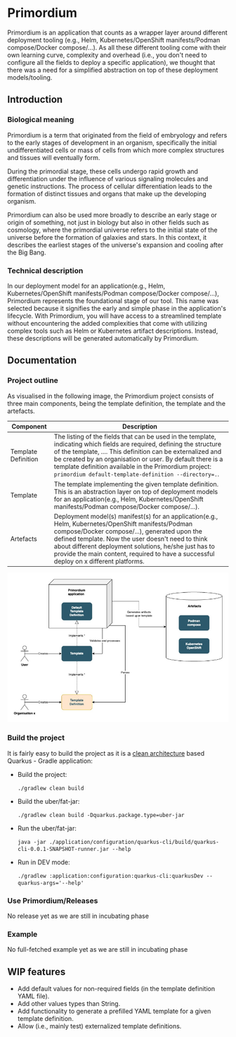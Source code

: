 # Primordium
Primordium is an application that counts as a wrapper layer around different deployment tooling
(e.g., Helm, Kubernetes/OpenShift manifests/Podman compose/Docker compose/...). As all these different tooling
come with their own learning curve, complexity and overhead (i.e., you don't need to configure all the fields 
to deploy a specific application), we thought that there was a need for a simplified abstraction on top of these
deployment models/tooling.

## Introduction

### Biological meaning
Primordium is a term that originated from the field of embryology and refers to the early stages of development in an organism, specifically the initial undifferentiated cells or mass of cells from which more complex structures and
tissues will eventually form.

During the primordial stage, these cells undergo rapid growth and differentiation under the influence of various signaling molecules and genetic instructions. The process of cellular differentiation leads to the formation of distinct
tissues and organs that make up the developing organism.

Primordium can also be used more broadly to describe an early stage or origin of something, not just in biology but also in other fields such as cosmology, where the primordial universe refers to the initial state of the universe before
the formation of galaxies and stars. In this context, it describes the earliest stages of the universe's expansion and cooling after the Big Bang.

### Technical description
In our deployment model for an application(e.g., Helm, Kubernetes/OpenShift manifests/Podman compose/Docker compose/...), Primordium represents the foundational stage of our tool. 
This name was selected because it signifies the early and simple phase in the application's lifecycle. With Primordium, you will have
access to a streamlined template without encountering the added complexities that come with utilizing complex tools such as Helm or Kubernetes artifact descriptions. 
Instead, these descriptions will be generated automatically by Primordium.

## Documentation

### Project outline
As visualised in the following image, the Primordium project consists of three main components, being 
the template definition, the template and the artefacts.

| Component           | Description                                                                                                                                                                                                                                                                                                                                                          |
|---------------------|----------------------------------------------------------------------------------------------------------------------------------------------------------------------------------------------------------------------------------------------------------------------------------------------------------------------------------------------------------------------|
| Template Definition | The listing of the fields that can be used in the template, indicating which fields are required, defining the structure of the template, .... This definition can be externalized and be created by an organisation or user. By default there is a template definition available in the Primordium project: `primordium default-template-definition --directory=.`. |
| Template            | The template implementing the given template definition. This is an abstraction layer on top of deployment models for an application(e.g., Helm, Kubernetes/OpenShift manifests/Podman compose/Docker compose/...).                                                                                                                                                  |
| Artefacts           | Deployment model(s) manifest(s) for an application(e.g., Helm, Kubernetes/OpenShift manifests/Podman compose/Docker compose/...), generated upon the defined template. Now the user doesn't need to think about different deployment solutions, he/she just has to provide the main content, required to have a successful deploy on x different platforms.          |

![project outline](documentation/primordium.jpg)

### Build the project
It is fairly easy to build the project as it is a [clean architecture](https://github.com/maarten-vandeperre/clean-architecture-software-sample-project) based Quarkus - Gradle application:
* Build the project:  
    ```shell
    ./gradlew clean build
    ```
* Build the uber/fat-jar:
    ```shell
    ./gradlew clean build -Dquarkus.package.type=uber-jar 
    ```
* Run the uber/fat-jar:
    ```shell
    java -jar ./application/configuration/quarkus-cli/build/quarkus-cli-0.0.1-SNAPSHOT-runner.jar --help 
    ```
* Run in DEV mode:
    ```shell
    ./gradlew :application:configuration:quarkus-cli:quarkusDev --quarkus-args='--help' 
    ```

### Use Primordium/Releases
No release yet as we are still in incubating phase

### Example
No full-fetched example yet as we are still in incubating phase

## WIP features

* Add default values for non-required fields (in the template definition YAML file).
* Add other values types than String.
* Add functionality to generate a prefilled YAML template for a given template definition.
* Allow (i.e., mainly test) externalized template definitions.